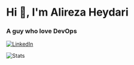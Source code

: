 # Hi 👋, I'm Alireza Heydari

### A guy who love DevOps
[![LinkedIn](https://img.shields.io/badge/linkedin-%230077B5.svg?style=for-the-badge&logo=linkedin&logoColor=white)](https://www.linkedin.com/in/alir-hdri)

![Stats](https://github-readme-stats.vercel.app/api?username=alireza-hdri&include_all_commits=true&theme=merko)

